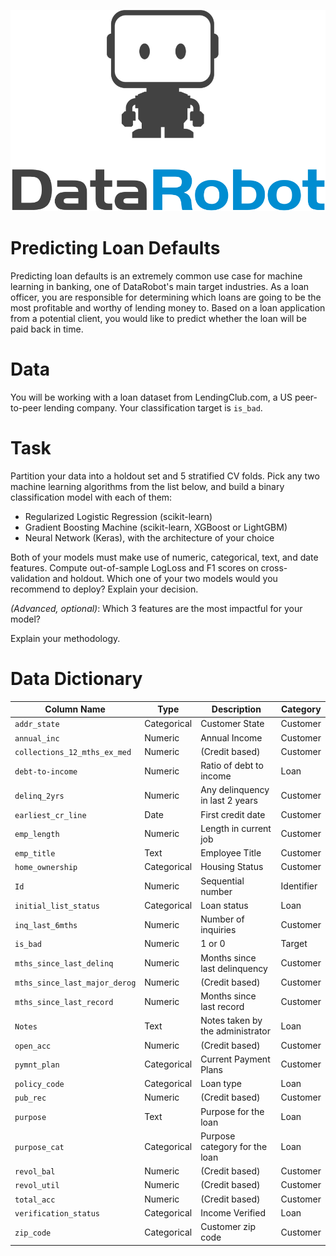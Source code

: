 ![DataRobot](logo.png)
# Predicting Loan Defaults

Predicting loan defaults is an extremely common use case for machine
learning in banking, one of DataRobot's main target industries. As a
loan officer, you are responsible for determining which loans are
going to be the most profitable and worthy of lending money to. Based
on a loan application from a potential client, you would like to
predict whether the loan will be paid back in time.

# Data

You will be working with a loan dataset
from LendingClub.com,
a US peer-to-peer lending company. Your classification target is
`is_bad`.

# Task

Partition your data into a holdout set and 5 stratified CV folds. Pick
any two machine learning algorithms from the list below, and build a
binary classification model with each of them: 
- Regularized Logistic Regression (scikit-learn)  
- Gradient Boosting Machine (scikit-learn, XGBoost or LightGBM) 
- Neural Network (Keras), with the architecture of your choice

Both of your models must make use of numeric, categorical, text, and
date features. Compute out-of-sample LogLoss and F1 scores on
cross-validation and holdout. Which one of your two models would you
recommend to deploy? Explain your decision. 

*(Advanced, optional)*: Which 3 features are the most impactful for your model?

Explain your methodology.

# Data Dictionary
|	Column Name|Type|Description|Category|
|---|---|---|---|
|`addr_state`|Categorical|Customer State|Customer
|`annual_inc`|Numeric|Annual Income|Customer
|`collections_12_mths_ex_med`|Numeric|(Credit based)|Customer
|`debt-to-income`|Numeric|Ratio of debt to income|Loan
|`delinq_2yrs`|Numeric|Any delinquency in last 2 years|Customer
|`earliest_cr_line`|Date|First credit date|Customer
|`emp_length`|Numeric|Length in current job|Customer
|`emp_title`|Text|Employee Title|Customer
|`home_ownership`|Categorical|Housing Status|Customer
|`Id`|Numeric|Sequential number|Identifier
|`initial_list_status`|Categorical|Loan status|Loan
|`inq_last_6mths`|Numeric|Number of inquiries|Customer
|`is_bad`|Numeric|1 or 0|Target
|`mths_since_last_delinq`|Numeric|Months since last delinquency|Customer
|`mths_since_last_major_derog`|Numeric|(Credit based)|Customer
|`mths_since_last_record`|Numeric|Months since last record|Customer
|`Notes`|Text|Notes taken by the administrator|Loan
|`open_acc`|Numeric|(Credit based)|Customer
|`pymnt_plan`|Categorical|Current Payment Plans|Customer
|`policy_code`|Categorical|Loan type|Loan
|`pub_rec`|Numeric|(Credit based)|Customer
|`purpose`|Text|Purpose for the loan|Loan
|`purpose_cat`|Categorical|Purpose category for the loan|Loan
|`revol_bal`|Numeric|(Credit based)|Customer
|`revol_util`|Numeric|(Credit based)|Customer
|`total_acc`|Numeric|(Credit based)|Customer
|`verification_status`|Categorical|Income Verified|Loan
|`zip_code`|Categorical|Customer zip code|Customer